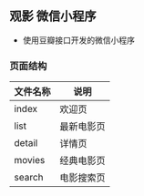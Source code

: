 ## 观影 微信小程序
 + 使用豆瓣接口开发的微信小程序
 ### 页面结构
 |  文件名称 | 说明 |
 |  -------| ----|
 | index  | 欢迎页 |
 | list  | 最新电影页 |
 | detail  | 详情页 |
 | movies  | 经典电影页 |
 | search  | 电影搜索页 |